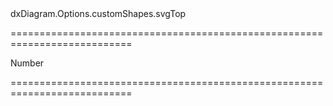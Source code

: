 <!--id-->dxDiagram.Options.customShapes.svgTop<!--/id-->
===========================================================================
<!--type-->Number<!--/type-->
===========================================================================

<!--shortDescription-->

<!--/shortDescription-->

<!--fullDescription-->

<!--/fullDescription-->